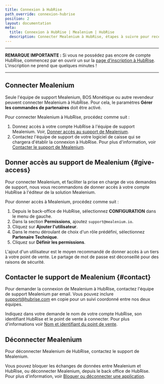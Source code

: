 ```yaml
---
title: Connexion à HubRise
path_override: connexion-hubrise
position: 2
layout: documentation
meta:
  title: Connexion à HubRise | Mealenium | HubRise
  description: Connecter Mealenium à HubRise, étapes à suivre pour recevoir vos commandes Mealenium dans votre logiciel de caisse.
---
```


---

**REMARQUE IMPORTANTE :** Si vous ne possédez pas encore de compte HubRise, commencez par en ouvrir un sur la [page d'inscription à HubRise](https://manager.hubrise.com/signup). L'inscription ne prend que quelques minutes !

---

## Connecter Mealenium

Seule l'équipe de support Mealenium, BOS Monétique ou autre revendeur peuvent connecter Mealenium à HubRise.
Pour cela, le paramètres **Gérer les commandes de partenaires** doit être activé.

Pour connecter Mealenium à HubRise, procédez comme suit :

1. Donnez accès à votre compte HubRise à l'équipe de support Mealenium. Voir, [Donner accès au support de Mealenium](#give-access).
1. Contactez l'équipe de support de votre logiciel de caisse qui se chargera d'établir la connexion à HubRise. Pour plus d'information, voir [Contacter le support de Mealenium](#contact).

## Donner accès au support de Mealenium {#give-access}

Pour connecter Mealenium, et faciliter la prise en charge de vos demandes de support, nous vous recommandons de donner accès à votre compte HubRise à l'éditeur de la solution Mealenium.

Pour donner accès à Mealenium, procédez comme suit :

1. Depuis le back-office de HubRise, sélectionnez **CONFIGURATION** dans le menu de gauche.
1. Dans la section **Permissions**, ajoutez `support@mealenium.io`.
1. Cliquez sur **Ajouter l'utilisateur**.
1. Dans le menu déroulant de choix d'un rôle prédéfini, sélectionnez **Partenaire Technique**.
1. Cliquez sur **Définir les permissions**.

L'ajout d'un utilisateur est le moyen recommandé de donner accès à un tiers à votre point de vente. Le partage de mot de passe est déconseillé pour des raisons de sécurité.

## Contacter le support de Mealenium {#contact}

Pour demander la connexion de Mealenium à HubRise, contactez l'équipe de support Mealenium par email. Vous pouvez inclure support@hubrise.com en copie pour un suivi coordonné entre nos deux équipes.

Indiquez dans votre demande le nom de votre compte HubRise, son identifiant HubRise et le point de vente à connecter. Pour plus d'informations voir [Nom et identifiant du point de vente](/docs/locations#location-name-and-id).

## Déconnecter Mealenium

Pour déconnecter Mealenium de HubRise, contactez le support de Mealenium.

Vous pouvez bloquer les échanges de données entre Mealenium et HubRise, ou déconnecter Mealenium, depuis le back office de HubRise. Pour plus d'information, voir [Bloquer ou déconnecter une application](/docs/connections#block-or-disconnect).
